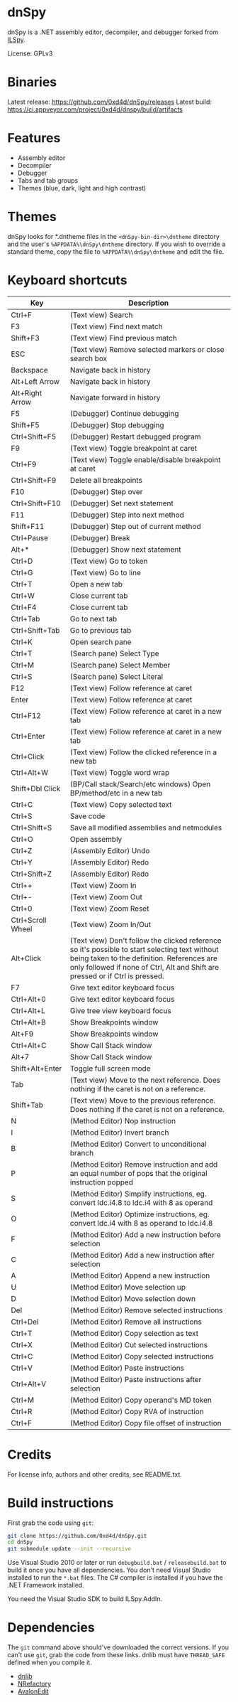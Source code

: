dnSpy
=====

dnSpy is a .NET assembly editor, decompiler, and debugger forked from
[ILSpy](https://github.com/icsharpcode/ILSpy).

License: GPLv3

Binaries
========
Latest release: https://github.com/0xd4d/dnSpy/releases
Latest build: https://ci.appveyor.com/project/0xd4d/dnspy/build/artifacts

Features
========

* Assembly editor
* Decompiler
* Debugger
* Tabs and tab groups
* Themes (blue, dark, light and high contrast)

Themes
======

dnSpy looks for *.dntheme files in the `<dnSpy-bin-dir>\dntheme` directory
and the user's `%APPDATA%\dnSpy\dntheme` directory. If you wish to override a
standard theme, copy the file to `%APPDATA%\dnSpy\dntheme` and edit the file.

Keyboard shortcuts
==================

Key | Description
--- | -----------
Ctrl+F		| (Text view) Search
F3			| (Text view) Find next match
Shift+F3	| (Text view) Find previous match
ESC			| (Text view) Remove selected markers or close search box
Backspace	| Navigate back in history
Alt+Left Arrow | Navigate back in history
Alt+Right Arrow | Navigate forward in history
F5			| (Debugger) Continue debugging
Shift+F5	| (Debugger) Stop debugging
Ctrl+Shift+F5 | (Debugger) Restart debugged program
F9			| (Text view) Toggle breakpoint at caret
Ctrl+F9		| (Text view) Toggle enable/disable breakpoint at caret
Ctrl+Shift+F9 | Delete all breakpoints
F10			| (Debugger) Step over
Ctrl+Shift+F10 | (Debugger) Set next statement
F11			| (Debugger) Step into next method
Shift+F11	| (Debugger) Step out of current method
Ctrl+Pause	| (Debugger) Break
Alt+*		| (Debugger) Show next statement
Ctrl+D		| (Text view) Go to token
Ctrl+G		| (Text view) Go to line
Ctrl+T		| Open a new tab
Ctrl+W		| Close current tab
Ctrl+F4		| Close current tab
Ctrl+Tab	| Go to next tab
Ctrl+Shift+Tab | Go to previous tab
Ctrl+K		| Open search pane
Ctrl+T		| (Search pane) Select Type
Ctrl+M		| (Search pane) Select Member
Ctrl+S		| (Search pane) Select Literal
F12			| (Text view) Follow reference at caret
Enter		| (Text view) Follow reference at caret
Ctrl+F12	| (Text view) Follow reference at caret in a new tab
Ctrl+Enter	| (Text view) Follow reference at caret in a new tab
Ctrl+Click	| (Text view) Follow the clicked reference in a new tab
Ctrl+Alt+W	| (Text view) Toggle word wrap
Shift+Dbl Click| (BP/Call stack/Search/etc windows) Open BP/method/etc in a new tab
Ctrl+C		| (Text view) Copy selected text
Ctrl+S		| Save code
Ctrl+Shift+S| Save all modified assemblies and netmodules
Ctrl+O		| Open assembly
Ctrl+Z		| (Assembly Editor) Undo
Ctrl+Y		| (Assembly Editor) Redo
Ctrl+Shift+Z| (Assembly Editor) Redo
Ctrl++		| (Text view) Zoom In
Ctrl+-		| (Text view) Zoom Out
Ctrl+0		| (Text view) Zoom Reset
Ctrl+Scroll Wheel| (Text view) Zoom In/Out
Alt+Click	| (Text view) Don't follow the clicked reference so it's possible to start selecting text without being taken to the definition. References are only followed if none of Ctrl, Alt and Shift are pressed or if Ctrl is pressed.
F7			| Give text editor keyboard focus
Ctrl+Alt+0	| Give text editor keyboard focus
Ctrl+Alt+L	| Give tree view keyboard focus
Ctrl+Alt+B	| Show Breakpoints window
Alt+F9		| Show Breakpoints window
Ctrl+Alt+C	| Show Call Stack window
Alt+7		| Show Call Stack window
Shift+Alt+Enter | Toggle full screen mode
Tab			| (Text view) Move to the next reference. Does nothing if the caret is not on a reference.
Shift+Tab	| (Text view) Move to the previous reference. Does nothing if the caret is not on a reference.
N			| (Method Editor) Nop instruction
I			| (Method Editor) Invert branch
B			| (Method Editor) Convert to unconditional branch
P			| (Method Editor) Remove instruction and add an equal number of pops that the original instruction popped
S			| (Method Editor) Simplify instructions, eg. convert ldc.i4.8 to ldc.i4 with 8 as operand
O			| (Method Editor) Optimize instructions, eg. convert ldc.i4 with 8 as operand to ldc.i4.8
F			| (Method Editor) Add a new instruction before selection
C			| (Method Editor) Add a new instruction after selection
A			| (Method Editor) Append a new instruction
U			| (Method Editor) Move selection up
D			| (Method Editor) Move selection down
Del			| (Method Editor) Remove selected instructions
Ctrl+Del	| (Method Editor) Remove all instructions
Ctrl+T		| (Method Editor) Copy selection as text
Ctrl+X		| (Method Editor) Cut selected instructions
Ctrl+C		| (Method Editor) Copy selected instructions
Ctrl+V		| (Method Editor) Paste instructions
Ctrl+Alt+V	| (Method Editor) Paste instructions after selection
Ctrl+M		| (Method Editor) Copy operand's MD token
Ctrl+R		| (Method Editor) Copy RVA of instruction
Ctrl+F		| (Method Editor) Copy file offset of instruction

Credits
=======

For license info, authors and other credits, see README.txt.

Build instructions
==================

First grab the code using `git`:

```sh
git clone https://github.com/0xd4d/dnSpy.git
cd dnSpy
git submodule update --init --recursive
```

Use Visual Studio 2010 or later or run `debugbuild.bat` / `releasebuild.bat`
to build it once you have all dependencies. You don't need Visual Studio
installed to run the `*.bat` files. The C# compiler is installed if you have
the .NET Framework installed.

You need the Visual Studio SDK to build ILSpy.AddIn.

Dependencies
============

The `git` command above should've downloaded the correct versions. If you
can't use `git`, grab the code from these links. dnlib must have `THREAD_SAFE`
defined when you compile it.

* [dnlib](https://github.com/0xd4d/dnlib)
* [NRefactory](https://github.com/0xd4d/NRefactory)
* [AvalonEdit](https://github.com/0xd4d/AvalonEdit)
